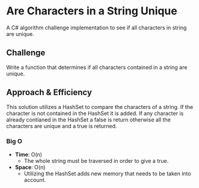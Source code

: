 # Are Characters in a String Unique
A C# algorithm challenge implementation to see if all characters in string are unique.

## Challenge
Write a function that determines if all characters contained in a string are unique.

## Approach & Efficiency
This solution utilizes a HashSet to compare the characters of a string. If the character is not contained in the HashSet it is added. If any character is already contianed in the HashSet a false is return otherwise all the characters are unique and a true is returned. 

### Big O
- **Time**: O(n)
  - The whole string must be traversed in order to give a true. 
- **Space**: O(n)
  - Utilizing the HashSet adds new memory that needs to be taken into account. 
